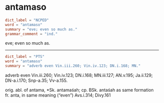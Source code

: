 # antamaso

``` toml
dict_label = "NCPED"
word = "antamaso"
summary = "eve; even so much as."
grammar_comment = "ind."
```

eve; even so much as.

--------------------

``` toml
dict_label = "PTS"
word = "antamaso"
summary = "adverb even Vin.iii.260; Vin.iv.123; DN.i.168; MN."
```

adverb even Vin.iii.260; Vin.iv.123; DN.i.168; MN.iii.127; AN.v.195; Ja.ii.129; DN\-a.i.170; Snp\-a.35; Vv\-a.155.

orig. abl. of antama, \*Sk. antamaśah; cp. BSk. antaśah as same formation fr. anta, in same meaning (“even”) Avs.i.314; Divy.161

